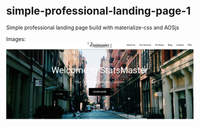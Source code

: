 # simple-professional-landing-page-1
Simple professional landing page build with materialize-css and AOSjs

Images:
<img src="https://github.com/hadimaster65555/simple-professional-landing-page-1/blob/master/Simple%20Landing%20Page.png">
